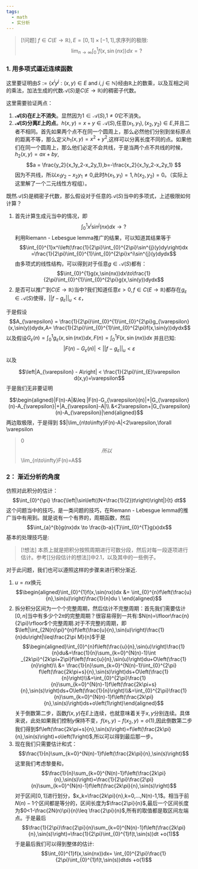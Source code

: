 ```yaml
---
tags:
  - math
  - 实分析
---
```


> [!问题]
> $f\in C(E\to \mathbb{R}),E = [0,1]\times[-1,1]$,求序列的极限:
> $$\lim_{n\to\infty}\int_{0}^{1}f(x,\sin(nx))dx=?$$
> 

### 1. 用多项式逼近连续函数

这里要证明由$S:=\{x^iy^j:(x,y)\in E \text{ and }i,j\in\mathbb{N}\}$经由$\mathbb{R}$上的数乘，以及互相之间的乘法，加法生成的代数$\mathcal{A}(S)$是$C(E\to\mathbb{R})$的稠密子代数。

这里需要验证两点：
1.  **$\mathcal{A}(S)$在$E$上不消失**。显然因为$1\in \mathcal{A}(S)$,$1\neq 0$它不消失。
2.  **$\mathcal{A}(S)$分离$E$上的点**。$h(x,y)=x+y\in\mathcal{A}(S)$,任意$(x_1,y_1),(x_2,y_2)\in E$,并且二者不相同。首先如果两个点不在同一个圆周上，那么必然他们分别到坐标原点的距离不等，那么定义$h_1(x,y)=x^2+y^2$,这样可以分离长度不同的点。如果他们在同一个圆周上，那么他们必定不会共线，于是当两个点不共线的时候，$h_2(x,y) = ax+by$,$$a =
    \frac{y_2}{x_1y_2-x_2y_1},b=-\frac{x_2}{x_1y_2-x_2y_1}
    $$因为不共线，所以$x_1y_2-x_2y_1\neq 0$,此时$h(x_1,y_1)=1,h(x_2,y_2)=0$。（实际上这里解了一个二元线性方程组）。

既然$\mathcal{A}(S)$是稠密子代数，那么假设对于任意的$\mathcal{A}(S)$当中的多项式，上述极限如何计算？

1.  首先计算生成元当中的情况，即$$\int_{0}^{1}x^i\sin^j(nx)dx\to?$$利用Riemann - Lebesgue lemma推广的结果，可以知道其结果等于$$\int_{0}^{1}x^i\left(\frac{1}{2\pi}\int_{0}^{2\pi}\sin^{j}(y)dy\right)dx
    =\frac{1}{2\pi}\int_{0}^{1}\int_{0}^{2\pi}x^i\sin^{j}(y)dydx$$由多项式的线性结构，可以得到对于任意$g\in \mathcal{A}(S)$都有：$$\int_{0}^{1}g(x,\sin(nx))dx\to\frac{1}{2\pi}\int_{0}^{1}\int_{0}^{2\pi}g(x,\sin(y))dydx$$
2.  是否可以推广到$C(E\to\mathbb{R})$当中?我们知道任意$\varepsilon>0,f \in C(E\to\mathbb{R})$都存在$g_{\varepsilon} \in\mathcal{A}(S)$使得，$||f-g_{\varepsilon}||_u<\varepsilon$，

于是假设$$A_{\varepsilon} = \frac{1}{2\pi}\int_{0}^{1}\int_{0}^{2\pi}g_{\varepsilon}(x,\sin(y))dydx,A= \frac{1}{2\pi}\int_{0}^{1}\int_{0}^{2\pi}f(x,\sin(y))dydx$$
以及假设$G_{\varepsilon}(n)=\int_{0}^{1}g_{\varepsilon}(x,\sin(nx))dx,F(n)=\int_{0}^{1}F(x,\sin(nx))dx$ 并且已知:
$$|F(n)-G_{\varepsilon}(n)|<||f-g_{\varepsilon}||_u<\varepsilon$$以及

$$\left|A_{\varepsilon} - A\right| <
\frac{1}{2\pi}\int_{E}\varepsilon
d(x,y)=\varepsilon$$于是我们无非要证明

$$\begin{aligned}|F(n)-A|&\leq
|F(n)-G_{\varepsilon}(n)|+|G_{\varepsilon}(n)-A_{\varepsilon}|+|A_{\varepsilon}-A|\\
&<2\varepsilon+|G_{\varepsilon}(n)-A_{\varepsilon}|\end{aligned}$$
两边取极限，于是得到
$$|\lim_{n\to\infty}F(n)-A|<2\varepsilon,\forall \varepsilon
>0$$所以$$\lim_{n\to\infty}F(n)=A$$

### 2： 渐近分析的角度

仿照对此积分的估计：
$$\int_{0}^{\pi}
\frac{\left|\sin\left((N+\frac{1}{2})t\right)\right|}{t}
dt$$这个问题当中的技巧，是一类问题的技巧，在Riemann - Lebesgue
lemma的推广当中有用到。就是说有一个有界的，周期函数，然后
$$\int_{a}^{b}g(nx)dx \to
\frac{b-a}{T}\int_{0}^{T}g(x)dx$$基本的处理技巧是:


> [!想法]
> 本质上就是把积分按照周期进行可数分段，然后对每一段逐项进行估计。参考[[分段估计的想法]]中2.1，以及其中的一些例子。

对于此问题，我们也可以遵照这样的步骤来进行积分渐近.

1.  $u =nx$换元$$\begin{aligned}\int_{0}^{1}f(x,\sin(nx))dx
    &=
    \int_{0}^{n}f\left(\frac{u}{n},\sin(u)\right)\frac{1}{n}du
    \ \end{aligned}$$
2.  拆分积分区间为一个个完整周期，然后估计不完整周期：首先我们需要估计$[0,n]$当中有多少个$2\pi$的完整周期？很容易得到一共有:$N(n)=\lfloor\frac{n}{2\pi}\rfloor$个完整周期.对于不完整的周期，即$\left|\int_{2N(n)\pi}^{n}f\left(\frac{u}{n},\sin(u)\right)\frac{1}{n}du\right|\leq\frac{2\pi M}{n}$于是$$\begin{aligned}\int_{0}^{n}f\left(\frac{u}{n},\sin(u)\right)\frac{1}{n}du&=\frac{1}{n}\sum_{k=0}^{N(n)-1}\int
    _{2k\pi}^{2k\pi+2\pi}f\left(\frac{u}{n},\sin(u)\right)du+O\left(\frac{1}{n}\right)\\
    &= \frac{1}{n}\sum_{k=0}^{N(n)-1}\int_{0}^{2\pi}
    f\left(\frac{2k\pi+s}{n},\sin(s)\right)ds+O\left(\frac{1}{n}\right)\\&=\int_{0}^{2\pi}\frac{1}{n}\sum_{k=0}^{N(n)-1}f\left(\frac{2k\pi+s}{n},\sin(s)\right)ds+O\left(\frac{1}{n}\right)\\&=\int_{0}^{2\pi}\frac{1}{n}\sum_{k=0}^{N(n)-1}f\left(\frac{2k\pi}{n},\sin(s)\right)ds+o\left(1\right)\end{aligned}$$关于倒数第二步，函数$f(x,y)$在$E$上连续，也就意味着关于$x,y$分别连续。具体来说，此处如果我们控制$y$保持不变，$f(x_1,y)-f(x_2,y)=o(1)$,因此倒数第二步我们得到$f\left(\frac{2k\pi+s}{n},\sin(s)\right)=f\left(\frac{2k\pi}{n},\sin(s)\right)+o\left(1\right)$,所以可以得到最后那一步。
3.  现在我们只需要估计和式：$$\frac{1}{n}\sum_{k=0}^{N(n)-1}f\left(\frac{2k\pi}{n},\sin(s)\right)$$这里我们考虑黎曼和，$$\frac{1}{n}\sum_{k=0}^{N(n)-1}f\left(\frac{2k\pi}{n},\sin(s)\right)=\frac{1}{2\pi}\frac{2\pi}{n}\sum_{k=0}^{N(n)-1}f\left(\frac{2k\pi}{n},\sin(s)\right)$$对于区间$[0,1]$进行划分，$x_k=\frac{2k\pi}{n},k=0,...,N(n)-1,1$。相当于前$N(n)-1$个区间都是等分的，区间长度为$\frac{2\pi}{n}$,最后一个区间长度为$0<1-\frac{2N(n)\pi}{n}\leq \frac{2\pi}{n}$,所有的取值都是取区间左端点。于是最后$$\frac{1}{2\pi}\frac{2\pi}{n}\sum_{k=0}^{N(n)-1}f\left(\frac{2k\pi}{n},\sin(s)\right)=\frac{1}{2\pi}\int_{0}^{1}f(t,\sin(s))dt
    +o(1)$$于是最后我们可以得到整体的估计:$$\int_{0}^{1}f(x,\sin(nx))dx=
    \int_{0}^{2\pi}\frac{1}{2\pi}\int_{0}^{1}f(t,\sin(s))dtds
    +o(1)$$
